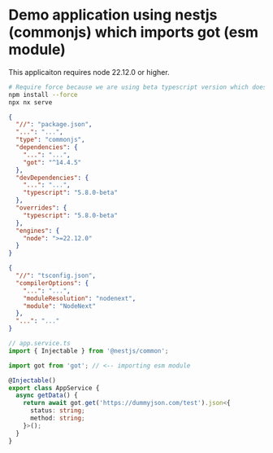# Demo application using nestjs (commonjs) which imports got (esm module)

This applicaiton requires node 22.12.0 or higher.

```sh
# Require force because we are using beta typescript version which doesn't match peerDependency requirements of dependencies.
npm install --force
npx nx serve
```

```json
{
  "//": "package.json",
  "...": "...",
  "type": "commonjs",
  "dependencies": {
    "...": "...",
    "got": "^14.4.5"
  },
  "devDependencies": {
    "...": "...",
    "typescript": "5.8.0-beta"
  },
  "overrides": {
    "typescript": "5.8.0-beta"
  },
  "engines": {
    "node": ">=22.12.0"
  }
}
```

```json
{
  "//": "tsconfig.json",
  "compilerOptions": {
    "...": "...",
    "moduleResolution": "nodenext",
    "module": "NodeNext"
  },
  "...": "..."
}
```

```ts
// app.service.ts
import { Injectable } from '@nestjs/common';

import got from 'got'; // <-- importing esm module

@Injectable()
export class AppService {
  async getData() {
    return await got.get('https://dummyjson.com/test').json<{
      status: string;
      method: string;
    }>();
  }
}
```
